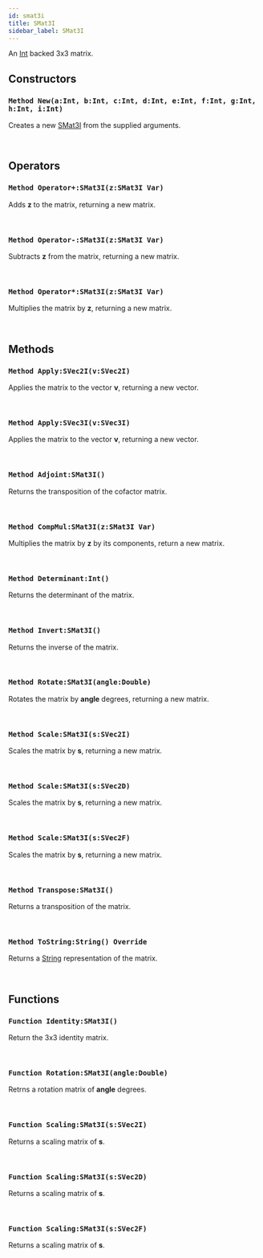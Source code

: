 ```yaml
---
id: smat3i
title: SMat3I
sidebar_label: SMat3I
---
```


An [Int](../../../brl/brl.blitz/#int) backed 3x3 matrix.


## Constructors

### `Method New(a:Int, b:Int, c:Int, d:Int, e:Int, f:Int, g:Int, h:Int, i:Int)`

Creates a new [SMat3I](../../../brl/brl.matrix/smat3i) from the supplied arguments.

<br/>

## Operators

### `Method Operator+:SMat3I(z:SMat3I Var)`

Adds <b>z</b> to the matrix, returning a new matrix.

<br/>

### `Method Operator-:SMat3I(z:SMat3I Var)`

Subtracts <b>z</b> from the matrix, returning a new matrix.

<br/>

### `Method Operator*:SMat3I(z:SMat3I Var)`

Multiplies the matrix by <b>z</b>, returning a new matrix.

<br/>

## Methods

### `Method Apply:SVec2I(v:SVec2I)`

Applies the matrix to the vector <b>v</b>, returning a new vector.

<br/>

### `Method Apply:SVec3I(v:SVec3I)`

Applies the matrix to the vector <b>v</b>, returning a new vector.

<br/>

### `Method Adjoint:SMat3I()`

Returns the transposition of the cofactor matrix.

<br/>

### `Method CompMul:SMat3I(z:SMat3I Var)`

Multiplies the matrix by <b>z</b> by its components, return a new matrix.

<br/>

### `Method Determinant:Int()`

Returns the determinant of the matrix.

<br/>

### `Method Invert:SMat3I()`

Returns the inverse of the matrix.

<br/>

### `Method Rotate:SMat3I(angle:Double)`

Rotates the matrix by <b>angle</b> degrees, returning a new matrix.

<br/>

### `Method Scale:SMat3I(s:SVec2I)`

Scales the matrix by <b>s</b>, returning a new matrix.

<br/>

### `Method Scale:SMat3I(s:SVec2D)`

Scales the matrix by <b>s</b>, returning a new matrix.

<br/>

### `Method Scale:SMat3I(s:SVec2F)`

Scales the matrix by <b>s</b>, returning a new matrix.

<br/>

### `Method Transpose:SMat3I()`

Returns a transposition of the matrix.

<br/>

### `Method ToString:String() Override`

Returns a [String](../../../brl/brl.blitz/#string) representation of the matrix.

<br/>

## Functions

### `Function Identity:SMat3I()`

Return the 3x3 identity matrix.

<br/>

### `Function Rotation:SMat3I(angle:Double)`

Retrns a rotation matrix of <b>angle</b> degrees.

<br/>

### `Function Scaling:SMat3I(s:SVec2I)`

Returns a scaling matrix of <b>s</b>.

<br/>

### `Function Scaling:SMat3I(s:SVec2D)`

Returns a scaling matrix of <b>s</b>.

<br/>

### `Function Scaling:SMat3I(s:SVec2F)`

Returns a scaling matrix of <b>s</b>.

<br/>

